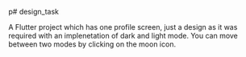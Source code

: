 p# design_task

A Flutter project which has one profile screen, just a design as it was required with an implenetation of dark and light mode. You can move between two modes by clicking on the moon icon.
